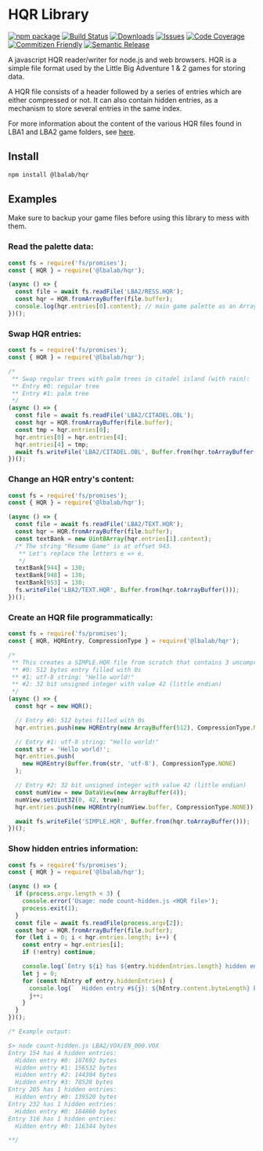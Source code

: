 # HQR Library

[![npm package][npm-img]][npm-url]
[![Build Status][build-img]][build-url]
[![Downloads][downloads-img]][downloads-url]
[![Issues][issues-img]][issues-url]
[![Code Coverage][codecov-img]][codecov-url]
[![Commitizen Friendly][commitizen-img]][commitizen-url]
[![Semantic Release][semantic-release-img]][semantic-release-url]

A javascript HQR reader/writer for node.js and web browsers.
HQR is a simple file format used by the Little Big Adventure 1 & 2 games for storing data.

A HQR file consists of a header followed by a series of entries which are either compressed or not. It can also contain hidden entries, as a mechanism to store several entries in the same index.

For more information about the content of the various HQR files found in LBA1 and LBA2 game folders, see [here][lba-file-info-url].

## Install

```bash
npm install @lbalab/hqr
```

## Examples

Make sure to backup your game files before using this library to mess with them.

### Read the palette data:

```js
const fs = require('fs/promises');
const { HQR } = require('@lbalab/hqr');

(async () => {
  const file = await fs.readFile('LBA2/RESS.HQR');
  const hqr = HQR.fromArrayBuffer(file.buffer);
  console.log(hqr.entries[0].content); // main game palette as an ArrayBuffer
})();
```

### Swap HQR entries:

```js
const fs = require('fs/promises');
const { HQR } = require('@lbalab/hqr');

/*
 ** Swap regular trees with palm trees in citadel island (with rain):
 ** Entry #0: regular tree
 ** Entry #1: palm tree
 */
(async () => {
  const file = await fs.readFile('LBA2/CITADEL.OBL');
  const hqr = HQR.fromArrayBuffer(file.buffer);
  const tmp = hqr.entries[0];
  hqr.entries[0] = hqr.entries[4];
  hqr.entries[4] = tmp;
  await fs.writeFile('LBA2/CITADEL.OBL', Buffer.from(hqr.toArrayBuffer()));
})();
```

### Change an HQR entry's content:

```js
const fs = require('fs/promises');
const { HQR } = require('@lbalab/hqr');

(async () => {
  const file = await fs.readFile('LBA2/TEXT.HQR');
  const hqr = HQR.fromArrayBuffer(file.buffer);
  const textBank = new Uint8Array(hqr.entries[1].content);
  /* The string "Resume Game" is at offset 943.
   ** Let's replace the letters e => é.
   */
  textBank[944] = 130;
  textBank[948] = 130;
  textBank[953] = 130;
  fs.writeFile('LBA2/TEXT.HQR', Buffer.from(hqr.toArrayBuffer()));
})();
```

### Create an HQR file programmatically:

```js
const fs = require('fs/promises');
const { HQR, HQREntry, CompressionType } = require('@lbalab/hqr');

/*
 ** This creates a SIMPLE.HQR file from scratch that contains 3 uncompressed entries:
 ** #0: 512 bytes entry filled with 0s
 ** #1: utf-8 string: "Hello world!"
 ** #2: 32 bit unsigned integer with value 42 (little endian)
 */
(async () => {
  const hqr = new HQR();

  // Entry #0: 512 bytes filled with 0s
  hqr.entries.push(new HQREntry(new ArrayBuffer(512), CompressionType.NONE));

  // Entry #1: utf-8 string: "Hello world!"
  const str = 'Hello world!';
  hqr.entries.push(
    new HQREntry(Buffer.from(str, 'utf-8'), CompressionType.NONE)
  );

  // Entry #2: 32 bit unsigned integer with value 42 (little endian)
  const numView = new DataView(new ArrayBuffer(4));
  numView.setUint32(0, 42, true);
  hqr.entries.push(new HQREntry(numView.buffer, CompressionType.NONE));

  await fs.writeFile('SIMPLE.HQR', Buffer.from(hqr.toArrayBuffer()));
})();
```

### Show hidden entries information:

```js
const fs = require('fs/promises');
const { HQR } = require('@lbalab/hqr');

(async () => {
  if (process.argv.length < 3) {
    console.error('Usage: node count-hidden.js <HQR file>');
    process.exit(1);
  }
  const file = await fs.readFile(process.argv[2]);
  const hqr = HQR.fromArrayBuffer(file.buffer);
  for (let i = 0; i < hqr.entries.length; i++) {
    const entry = hqr.entries[i];
    if (!entry) continue;

    console.log(`Entry ${i} has ${entry.hiddenEntries.length} hidden entries:`);
    let j = 0;
    for (const hEntry of entry.hiddenEntries) {
      console.log(`  Hidden entry #${j}: ${hEntry.content.byteLength} bytes`);
      j++;
    }
  }
})();

/* Example output:

$> node count-hidden.js LBA2/VOX/EN_000.VOX
Entry 154 has 4 hidden entries:
  Hidden entry #0: 187692 bytes
  Hidden entry #1: 156532 bytes
  Hidden entry #2: 144304 bytes
  Hidden entry #3: 78528 bytes
Entry 205 has 1 hidden entries:
  Hidden entry #0: 139520 bytes
Entry 232 has 1 hidden entries:
  Hidden entry #0: 184860 bytes
Entry 316 has 1 hidden entries:
  Hidden entry #0: 116344 bytes

**/
```

[build-img]: https://github.com/LBALab/hqr/actions/workflows/release.yml/badge.svg
[build-url]: https://github.com/LBALab/hqr/actions/workflows/release.yml
[downloads-img]: https://img.shields.io/npm/dt/@lbalab/hqr
[downloads-url]: https://www.npmtrends.com/@lbalab/hqr
[npm-img]: https://img.shields.io/npm/v/@lbalab/hqr
[npm-url]: https://www.npmjs.com/package/@lbalab/hqr
[issues-img]: https://img.shields.io/github/issues/LBALab/hqr
[issues-url]: https://github.com/LBALab/hqr/issues
[codecov-img]: https://codecov.io/gh/LBALab/hqr/branch/main/graph/badge.svg
[codecov-url]: https://codecov.io/gh/LBALab/hqr
[semantic-release-img]: https://img.shields.io/badge/%20%20%F0%9F%93%A6%F0%9F%9A%80-semantic--release-e10079.svg
[semantic-release-url]: https://github.com/semantic-release/semantic-release
[commitizen-img]: https://img.shields.io/badge/commitizen-friendly-brightgreen.svg
[commitizen-url]: http://commitizen.github.io/cz-cli/
[lba-file-info-url]: http://lbafileinfo.kaziq.net/index.php/Main_Page
